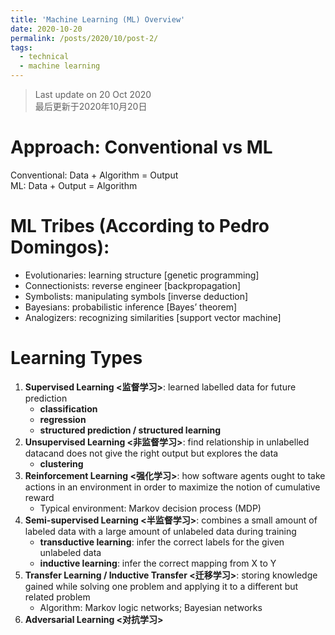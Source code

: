 ```yaml
---
title: 'Machine Learning (ML) Overview'
date: 2020-10-20
permalink: /posts/2020/10/post-2/
tags:
  - technical
  - machine learning
---
```

> Last update on 20 Oct 2020 <br> 最后更新于2020年10月20日

# Approach: Conventional vs ML

Conventional: Data + Algorithm = Output <br>
ML: Data + Output = Algorithm

# ML Tribes (According to Pedro Domingos):

- Evolutionaries: learning structure [genetic programming]
- Connectionists: reverse engineer [backpropagation]
- Symbolists: manipulating symbols [inverse deduction]
- Bayesians: probabilistic inference [Bayes’ theorem]
- Analogizers: recognizing similarities [support vector machine]

# Learning Types

1. **Supervised Learning <监督学习>**: learned labelled data for future prediction
   * **classification**
   * **regression**
   * **structured prediction / structured learning**
1. **Unsupervised Learning <非监督学习>**: find relationship in unlabelled datacand does not give the right output but explores the data
   * **clustering**
1. **Reinforcement Learning <强化学习>**: how software agents ought to take actions in an environment in order to maximize the notion of cumulative reward
   * Typical environment: Markov decision process (MDP)
1. **Semi-supervised Learning <半监督学习>**: combines a small amount of labeled data with a large amount of unlabeled data during training
   * **transductive learning**: infer the correct labels for the given unlabeled data
   * **inductive learning**: infer the correct mapping from X to Y
1. **Transfer Learning / Inductive Transfer <迁移学习>**: storing knowledge gained while solving one problem and applying it to a different but related problem
   *  Algorithm: Markov logic networks; Bayesian networks
1. **Adversarial Learning <对抗学习>**
   

